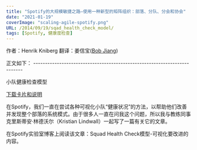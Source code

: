 ```yaml
---
title: "Spotify的大规模敏捷之路—使用一种新型的矩阵组织：部落、分队、分会和协会"
date: "2021-01-19"
coverImage: "scaling-agile-spotify.png"
URL: /2014/09/19/sqad_health_check_model/
tags: [Spotify, 健康度检查]
---
```


作者：Henrik Kniberg 翻译：姜信宝([Bob Jiang](https://bobjiang.com/))

正文如下： -------------------------------------------------------------------------

小队健康检查模型

[下载卡片和说明](/wp-content/uploads/2014/09/squad-health-check-model_v1-20140919.pdf)

在Spotify，我们一直在尝试各种可视化小队“健康状况”的方法，以帮助他们改善并发现整个部落的系统模式。由于很多人一直在问我这个问题，所以我与教练同事克里斯蒂安·林德沃尔（Kristian Lindwall）一起写了一篇有关它的文章。

在Spotify实验室博客上阅读该文章：Squad Health Check模型-可视化要改进的内容。
